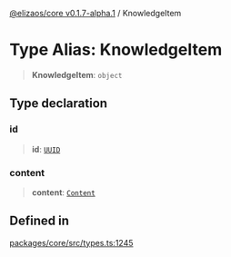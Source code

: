 [@elizaos/core v0.1.7-alpha.1](../) / KnowledgeItem

# Type Alias: KnowledgeItem

> **KnowledgeItem**: `object`

## Type declaration

### id

> **id**: [`UUID`](UUID.md)

### content

> **content**: [`Content`](../interfaces/Content.md)

## Defined in

[packages/core/src/types.ts:1245](https://github.com/elizaOS/eliza/blob/main/packages/core/src/types.ts#L1245)
